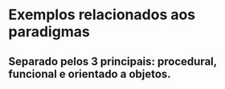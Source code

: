 # Exemplos relacionados aos paradigmas

## Separado pelos 3 principais: procedural, funcional e orientado a objetos.